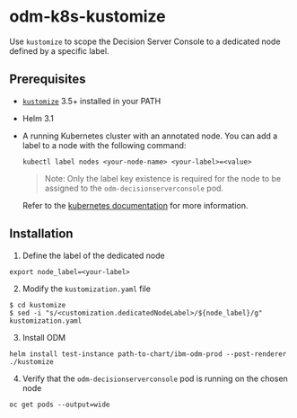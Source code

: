 # odm-k8s-kustomize

Use `kustomize` to scope the Decision Server Console to a dedicated node defined by a specific label.

## Prerequisites

- [`kustomize`](https://kubectl.docs.kubernetes.io/installation/kustomize/) 3.5+ installed in your PATH
- Helm 3.1
- A running Kubernetes cluster with an annotated node. You can add a label to a node with the following command:
  ```
  kubectl label nodes <your-node-name> <your-label>=<value>
  ```
  > Note: Only the label key existence is required for the node to be assigned to the `odm-decisionserverconsole` pod.

  Refer to the [kubernetes documentation](https://kubernetes.io/docs/tasks/configure-pod-container/assign-pods-nodes/#add-a-label-to-a-node) for more information.

## Installation

1. Define the label of the dedicated node

  ```
  export node_label=<your-label>
  ```

2. Modify the `kustomization.yaml` file

  ```
  $ cd kustomize
  $ sed -i "s/<customization.dedicatedNodeLabel>/${node_label}/g" kustomization.yaml
  ```

3. Install ODM

  ```
  helm install test-instance path-to-chart/ibm-odm-prod --post-renderer ./kustomize
  ```

4. Verify that the `odm-decisionserverconsole` pod is running on the chosen node

  ```
  oc get pods --output=wide
  ```
